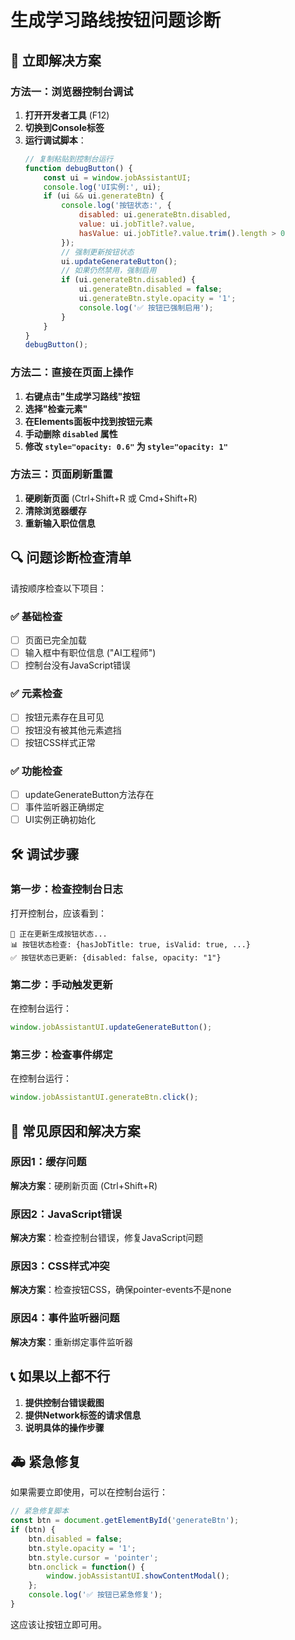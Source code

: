 # 生成学习路线按钮问题诊断

## 🚀 立即解决方案

### 方法一：浏览器控制台调试

1. **打开开发者工具** (F12)
2. **切换到Console标签**
3. **运行调试脚本**：
   ```javascript
   // 复制粘贴到控制台运行
   function debugButton() {
       const ui = window.jobAssistantUI;
       console.log('UI实例:', ui);
       if (ui && ui.generateBtn) {
           console.log('按钮状态:', {
               disabled: ui.generateBtn.disabled,
               value: ui.jobTitle?.value,
               hasValue: ui.jobTitle?.value.trim().length > 0
           });
           // 强制更新按钮状态
           ui.updateGenerateButton();
           // 如果仍然禁用，强制启用
           if (ui.generateBtn.disabled) {
               ui.generateBtn.disabled = false;
               ui.generateBtn.style.opacity = '1';
               console.log('✅ 按钮已强制启用');
           }
       }
   }
   debugButton();
   ```

### 方法二：直接在页面上操作

1. **右键点击"生成学习路线"按钮**
2. **选择"检查元素"**
3. **在Elements面板中找到按钮元素**
4. **手动删除 `disabled` 属性**
5. **修改 `style="opacity: 0.6"` 为 `style="opacity: 1"`**

### 方法三：页面刷新重置

1. **硬刷新页面** (Ctrl+Shift+R 或 Cmd+Shift+R)
2. **清除浏览器缓存**
3. **重新输入职位信息**

## 🔍 问题诊断检查清单

请按顺序检查以下项目：

### ✅ 基础检查
- [ ] 页面已完全加载
- [ ] 输入框中有职位信息 ("AI工程师")
- [ ] 控制台没有JavaScript错误

### ✅ 元素检查  
- [ ] 按钮元素存在且可见
- [ ] 按钮没有被其他元素遮挡
- [ ] 按钮CSS样式正常

### ✅ 功能检查
- [ ] updateGenerateButton方法存在
- [ ] 事件监听器正确绑定
- [ ] UI实例正确初始化

## 🛠️ 调试步骤

### 第一步：检查控制台日志
打开控制台，应该看到：
```
🔄 正在更新生成按钮状态...
📊 按钮状态检查: {hasJobTitle: true, isValid: true, ...}
✅ 按钮状态已更新: {disabled: false, opacity: "1"}
```

### 第二步：手动触发更新
在控制台运行：
```javascript
window.jobAssistantUI.updateGenerateButton();
```

### 第三步：检查事件绑定
在控制台运行：
```javascript
window.jobAssistantUI.generateBtn.click();
```

## 🔧 常见原因和解决方案

### 原因1：缓存问题
**解决方案**：硬刷新页面 (Ctrl+Shift+R)

### 原因2：JavaScript错误
**解决方案**：检查控制台错误，修复JavaScript问题

### 原因3：CSS样式冲突
**解决方案**：检查按钮CSS，确保pointer-events不是none

### 原因4：事件监听器问题
**解决方案**：重新绑定事件监听器

## 📞 如果以上都不行

1. **提供控制台错误截图**
2. **提供Network标签的请求信息**
3. **说明具体的操作步骤**

## 🚑 紧急修复

如果需要立即使用，可以在控制台运行：
```javascript
// 紧急修复脚本
const btn = document.getElementById('generateBtn');
if (btn) {
    btn.disabled = false;
    btn.style.opacity = '1';
    btn.style.cursor = 'pointer';
    btn.onclick = function() {
        window.jobAssistantUI.showContentModal();
    };
    console.log('✅ 按钮已紧急修复');
}
```

这应该让按钮立即可用。